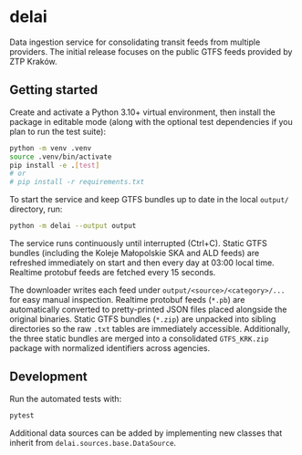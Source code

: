 # delai

Data ingestion service for consolidating transit feeds from multiple providers. The initial release focuses on the public GTFS feeds provided by ZTP Kraków.

## Getting started

Create and activate a Python 3.10+ virtual environment, then install the package in editable mode (along with the optional test dependencies if you plan to run the test suite):

```bash
python -m venv .venv
source .venv/bin/activate
pip install -e .[test]
# or
# pip install -r requirements.txt
```

To start the service and keep GTFS bundles up to date in the local `output/` directory, run:

```bash
python -m delai --output output
```

The service runs continuously until interrupted (Ctrl+C). Static GTFS bundles (including the Koleje Małopolskie SKA and ALD feeds) are refreshed immediately on start and then every day at 03:00 local time. Realtime protobuf feeds are fetched every 15 seconds.

The downloader writes each feed under `output/<source>/<category>/...` for easy manual inspection.
Realtime protobuf feeds (`*.pb`) are automatically converted to pretty-printed JSON files placed alongside the original binaries.
Static GTFS bundles (`*.zip`) are unpacked into sibling directories so the raw `.txt` tables are immediately accessible.
Additionally, the three static bundles are merged into a consolidated `GTFS_KRK.zip` package with normalized identifiers across agencies.

## Development

Run the automated tests with:

```bash
pytest
```

Additional data sources can be added by implementing new classes that inherit from `delai.sources.base.DataSource`.